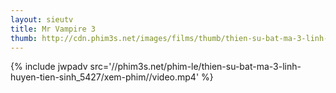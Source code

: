 ```yaml
---
layout: sieutv
title: Mr Vampire 3
thumb: http://cdn.phim3s.net/images/films/thumb/thien-su-bat-ma-3-linh-huyen-tien-sinh-mr-vampire-3-1987.jpg
---
```

{% include jwpadv src='//phim3s.net/phim-le/thien-su-bat-ma-3-linh-huyen-tien-sinh_5427/xem-phim//video.mp4' %}
